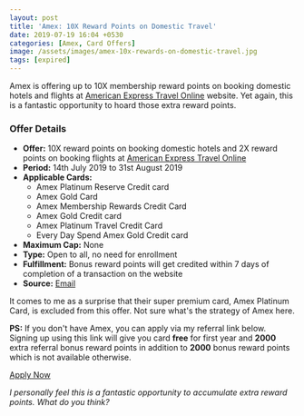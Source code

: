```yaml
---
layout: post
title: 'Amex: 10X Reward Points on Domestic Travel'
date: 2019-07-19 16:04 +0530
categories: [Amex, Card Offers]
image: /assets/images/amex-10x-rewards-on-domestic-travel.jpg
tags: [expired]
---
```


Amex is offering up to 10X membership reward points on booking domestic hotels and flights at [American Express Travel Online](https://www.amexindiatravel.com/) website. Yet again, this is a fantastic opportunity to hoard those extra reward points.

### Offer Details

- **Offer:** 10X reward points on booking domestic hotels and 2X reward points on booking flights at [American Express Travel Online](https://www.amexindiatravel.com/)
- **Period:** 14th July 2019 to 31st August 2019
- **Applicable Cards:**
  - Amex Platinum Reserve Credit card
  - Amex Gold Card
  - Amex Membership Rewards Credit Card
  - Amex Gold Credit card
  - Amex Platinum Travel Credit Card
  - Every Day Spend Amex Gold Credit card
- **Maximum Cap:** None
- **Type:** Open to all, no need for enrollment
- **Fulfillment:** Bonus reward points will get credited within 7 days of completion of a transaction on the website
- **Source:** [Email](https://ebm.email.americanexpress.com/c/tag/hBdMrTwAQB6DpB9zBq-NwLcPh$L/doc.html)

It comes to me as a surprise that their super premium card, Amex Platinum Card, is excluded from this offer. Not sure what's the strategy of Amex here.

**PS:** If you don't have Amex, you can apply via my referral link below. Signing up using this link will give you card **free** for first year and **2000** extra referral bonus reward points in addition to **2000** bonus reward points which is not available otherwise.

<a href="https://l.cardinfo.in/amex" target="_blank" class="btn btn-lg btn-danger btn-block post-element mt-2" rel="noopener"><i class="ci-pen"></i> Apply Now</a>

_I personally feel this is a fantastic opportunity to accumulate extra reward points. What do you think?_
